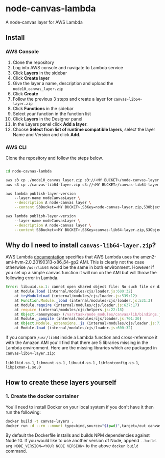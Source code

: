 # node-canvas-lambda

A node-canvas layer for AWS Lambda

## Install

### AWS Console
1.  Clone the repository
1.  Log into AWS console and navigate to Lambda service
1.  Click **Layers** in the sidebar
1.  Click **Create layer**
1.  Give the layer a name, description and upload the `node10_canvas_layer.zip`
1.  Click **Create**
1.  Follow the previous 3 steps and create a layer for `canvas-lib64-layer.zip`
1.  Click **Functions** in the sidebar
1.  Select your function in the function list
1.  Click **Layers** in the Designer panel
1.  In the Layers panel click **Add a layer**.
1.  Choose **Select from list of runtime compatible layers**, select the layer Name and Version and click **Add**.

### AWS CLI

Clone the repository and follow the steps below.

```zsh

cd node-cavnas-lambda

aws s3 cp ./node10_canvas_layer.zip s3://<MY BUCKET>/node-canvas-layer.zip
aws s3 cp ./canvas-lib64-layer.zip s3://<MY BUCKET>/canvas-lib64-layer.zip

aws lambda publish-layer-version 
	--layer-name nodeCanvasLayer \
	--description A node-canvas layer \
	--content S3Bucket=<MY BUCKET>,S3Key=node-canvas-layer.zip,S3ObjectVersion=1

aws lambda publish-layer-version 
	--layer-name nodeCanvasLayer \
	--description A node-canvas layer \
	--content S3Bucket=<MY BUCKET>,S3Key=canvas-lib64-layer.zip,S3ObjectVersion=1

```


## Why do I need to install `canvas-lib64-layer.zip`?

AWS Lambda [documentation](https://docs.aws.amazon.com/lambda/latest/dg/lambda-runtimes.html ) specifies that AWS Lambda uses the amzn2-ami-hvm-2.0.20190313-x86_64-gp2 AMI. This is clearly not the case otherwise `/usr/lib64` would be the same in both environment. However if you set up a simple canvas function it will run on the AMI but will throw the following error in Lambda.

```js
Error: libuuid.so.1: cannot open shared object file: No such file or directory
    at Module.load (internal/modules/cjs/loader.js:600:32)
    at tryModuleLoad (internal/modules/cjs/loader.js:539:12)
    at Function.Module._load (internal/modules/cjs/loader.js:531:3)
    at Module.require (internal/modules/cjs/loader.js:637:17)
    at require (internal/modules/cjs/helpers.js:22:18)
    at Object.<anonymous> (/var/task/node_modules/canvas/lib/bindings.js:3:18)
    at Module._compile (internal/modules/cjs/loader.js:701:30)
    at Object.Module._extensions..js (internal/modules/cjs/loader.js:712:10)
    at Module.load (internal/modules/cjs/loader.js:600:32)
```

If you compare `/usr/lib64` inside a Lambda function and cross-reference it with the Amazon AMI you'll find that there are 5 libraries missing in the Lambda environment. Here are the missing libraries which are packaged in `canvas-lib64-layer.zip`:

`libblkid.so.1`, `libmount.so.1` , `libuuid.so.1` , `libfontconfig.so.1`, `libpixman-1.so.0`


## How to create these layers yourself

### 1. Create the docker container

You'll need to install Docker on your local system if you don't have it then run the following:

```zsh
docker build -t canvas-layers .
docker run -d --rm --mount type=bind,source="$(pwd)",target=/out canvas-layers /out/layers.zip /root/layers
```

By default the Dockerfile installs and builds NPM dependencies against Node 10. If you would like to use another version of Node, append `--build-arg NODE_VERSION=<YOUR NODE VERSION>` to the above `docker build` command.
<!-- 
```zsh
docker run -it amazonlinux:latest /bin/bash
```

### 2. Install 

```zsh
yum groupinstall "Development Tools" -y
curl --silent --location https://rpm.nodesource.com/setup_10.x | bash -
yum install -y nodejs
# I don't think this is necessary
yum install cairo-devel libjpeg-turbo-devel giflib-devel pango-devel -y
```

### 3. Create Node Canvas layer

```zsh
mkdir ~/nodejs
cd ~/nodejs
npm install --build-from-source canvas
/* npm install canvas@next */
```

### 4. Create library layer

```zsh
mkdir ~/lib
cd ~/lib
cp /lib64/libblkid.so.1 .
cp /lib64/libmount.so.1 .
cp /lib64/libuuid.so.1 .
cp -P /lib64/libfontconfig.so* .
cp -P /lib64/libpixman-1.so* .
```

### 5. Archive layers

```zsh
cd ~
zip -r9 canvas-layer.zip nodejs
zip -r9 canvas-lib64-layer.zip lib
### 6. In a new terminal window copy layer archives out of Docker container
```zsh
docker ps # note the container id
docker cp <CONTAINER ID>:/root/canvas-layer.zip ./canvas-layer.zip
docker cp <CONTAINER ID>:/root/canvas-lib64-layer.zip ./canvas-lib64-layer.zip
```
``` -->
